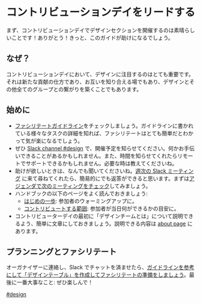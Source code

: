 <!-- 
# Leading a contribution day
-->
# コントリビューションデイをリードする

<!-- 
First up, thanks for being amazing and taking time to run a design section at your contribution day. This guide hopefully will allow you to do that easily.
-->
まず、コントリビューションデイでデザインセクションを開催するのは素晴らしいことです！ありがとう！きっと、このガイドが助けになるでしょう。


<!-- 
## Why
-->
## なぜ？

<!-- 
It is really important we have design represented at the contribution days. It is a way for us to get new contributions, to meet each other, and build up the connection between design and all the other groups.
-->
コントリビューションデイにおいて、デザインに注目するのはとても重要です。それは新たな貢献の仕方であり、お互いを知り合える場でもあり、デザインとその他全てのグループとの繋がりを築くことでもあります。


<!-- 
## Before starting
-->
## 始めに

<!-- 
*   Check the [guidelines on how to facilitate](https://make.wordpress.org/design/handbook/get-involved/leading-a-contribution-day/design-table-facilitator-guidelines/). It’s fairly easy to do and doesn’t require any seniority or special expertise, just check you feel ok with the various tasks detailed in there.
*   Let us know in the [design](https://wordpress.slack.com/messages/C02S78ZAL) Slack that you are going to be doing this. This way we can support you. If you tell us the time we may even be around to support remotely – please ask if you need this.
*   Ask for anything that needs help on. We have [weekly Slack meetings](https://wordpress.slack.com/messages/C02S78ZAL), coming to those and asking for what needs doing and letting us know, would get you instant feedback. [Check the next meeting time in the agenda.](https://make.wordpress.org/meetings/)
*   Familiarise yourself with the following handbook pages:
    *   [First steps](https://make.wordpress.org/design/handbook/get-involved/first-steps/): this will help you get people up and running.
    *   [Areas to contribute](https://make.wordpress.org/design/handbook/get-involved/areas-contribute/): this will help you work out what tasks people can do on the day.
*   Write a few sentences you can say as an introduction about what the design team does, should you get asked to say that at the start of the day. You can find some useful content on our [about page](https://make.wordpress.org/design/handbook/about-the-team/).
-->
* [ファシリテートガイドライン](https://make.wordpress.org/design/handbook/get-involved/leading-a-contribution-day/design-table-facilitator-guidelines/)をチェックしましょう。ガイドラインに書かれている様々なタスクの詳細を知れば、ファシリテートはとても簡単だとわかって気が楽になるでしょう。
* ぜひ [Slack channel #design](https://wordpress.slack.com/messages/C02S78ZAL) で、開催予定を知らせてください。何かお手伝いできることがあるかもしれません。また、時間を知らせてくれたらリモートでサポートできるかもしれません。必要な時は教えてくださいね。
* 助けが欲しいときは、なんでも聞いてくださいね。[週次の Slack ミーティング](https://wordpress.slack.com/messages/C02S78ZAL) に来て尋ねてくれたら、簡易的にでも返答ができると思います。まずは[アジェンダで次のミーティングをチェック](https://make.wordpress.org/meetings/)してみましょう。
* ハンドブックの以下のページをよく読んでおきましょう:
	* [はじめの一歩](https://make.wordpress.org/design/handbook/get-involved/first-steps/): 参加者のウォーミングアップに。
	* [コントリビュートする範囲](https://make.wordpress.org/design/handbook/get-involved/areas-contribute/): 参加者が当日何ができるかの目安に。
* コントリビューターデイの最初に「デザインチームとは」について説明できるよう、簡単に文章にしておきましょう。説明できる内容は [about page](https://make.wordpress.org/design/handbook/about-the-team/) にあります。



<!-- 
## Planning and Facilitating
-->
## プランニングとファシリテート

<!-- 
Once you contacted the organizers and had a chat in Slack, [use the guidelines as a reference for preparing and facilitating the design table](https://make.wordpress.org/design/handbook/get-involved/leading-a-contribution-day/design-table-facilitator-guidelines/). And most importantly: have fun!
-->
オーガナイザーに連絡し、Slack でチャットを済ませたら、[ガイドラインを参考にして「デザインテーブル」を作成してファシリテートの準備をしましょう](https://make.wordpress.org/design/handbook/get-involved/leading-a-contribution-day/design-table-facilitator-guidelines/)。最後に一番大事なこと: ぜひ楽しんで！


[#design](https://make.wordpress.org/design/tag/design/)
